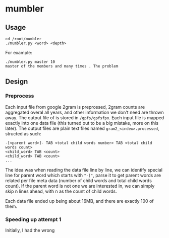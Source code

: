 # mumbler

## Usage
```
cd /root/mumbler
./mumbler.py <word> <depth>
```
For example:
```
./mumbler.py master 10
master of the members and many times . The problem
```

## Design

### Preprocess

Each input file from google 2gram is preprossed, 2gram counts are aggregated overal all years, and other information we don't need are thrown away. The output file of is stored in `/gpfs/gpfsfpo`. Each input file is mapped exactly into one data file (this turned out to be a big mistake, more on this later). The output files are plain text files named `gram2_<index>.processed`, structed as such:
```
-[<parent word>]- TAB <total child words number> TAB <total child words count>
<child_word> TAB <count>
<child_word> TAB <count>
...
```

The idea was when reading the data file line by line, we can identify special line for parent word which starts with `"-["`, parse it to get parent words are related per file meta data (number of child words and total child words count). If the parent word is not one we are interested in, we can simply skip n lines ahead, with n as the count of child words. 

Each data file ended up being about 16MB, and there are exactly 100 of them. 

### Speeding up attempt 1

Initially, I had the wrong 

